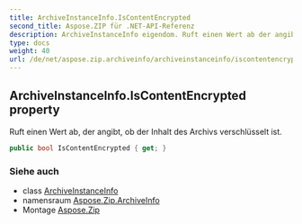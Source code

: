 ```yaml
---
title: ArchiveInstanceInfo.IsContentEncrypted
second_title: Aspose.ZIP für .NET-API-Referenz
description: ArchiveInstanceInfo eigendom. Ruft einen Wert ab der angibt ob der Inhalt des Archivs verschlüsselt ist.
type: docs
weight: 40
url: /de/net/aspose.zip.archiveinfo/archiveinstanceinfo/iscontentencrypted/
---
```

## ArchiveInstanceInfo.IsContentEncrypted property

Ruft einen Wert ab, der angibt, ob der Inhalt des Archivs verschlüsselt ist.

```csharp
public bool IsContentEncrypted { get; }
```

### Siehe auch

* class [ArchiveInstanceInfo](../)
* namensraum [Aspose.Zip.ArchiveInfo](../../archiveinstanceinfo/)
* Montage [Aspose.Zip](../../../)



